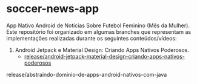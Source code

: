 # soccer-news-app
App Nativo Android de Notícias Sobre Futebol Feminino (Mês da Mulher). Este repositório foi organizado em 
algumas branches que representam as implementações realizadas durante os seguintes conteúdos/vídeos:

1. Android Jetpack e Material Design: Criando Apps Nativos Poderosos.
   - [release/android-jetpack-material-design-criando-apps-nativos-poderosos](https://github.com/Dalakton/soccer-news-app/tree/release/android-jetpack-material-design-criando-apps-nativos-poderosos)






release/abstraindo-dominio-de-apps-android-nativos-com-java
